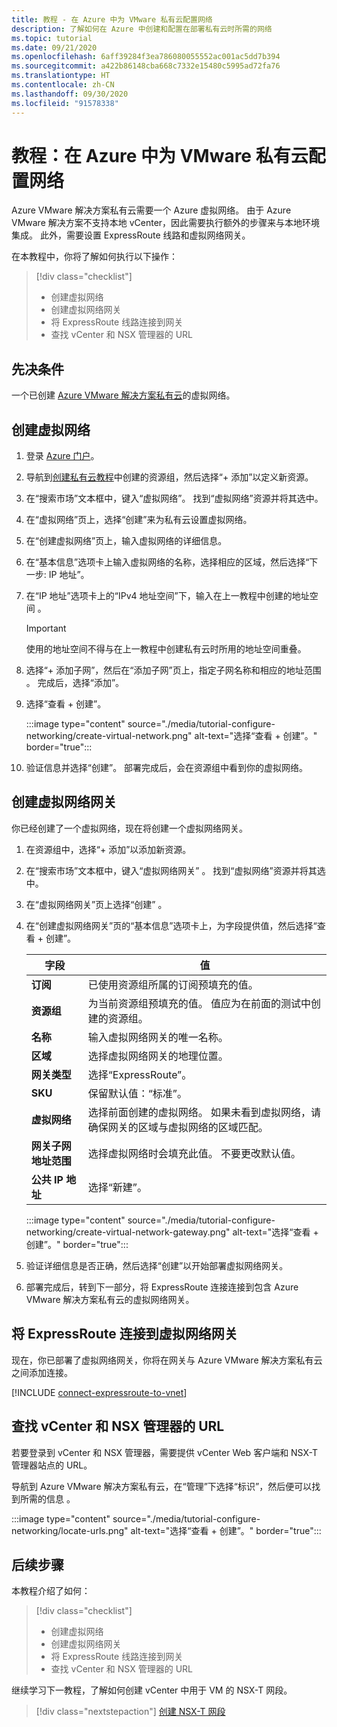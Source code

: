 ```yaml
---
title: 教程 - 在 Azure 中为 VMware 私有云配置网络
description: 了解如何在 Azure 中创建和配置在部署私有云时所需的网络
ms.topic: tutorial
ms.date: 09/21/2020
ms.openlocfilehash: 6aff39284f3ea786080055552ac001ac5dd7b394
ms.sourcegitcommit: a422b86148cba668c7332e15480c5995ad72fa76
ms.translationtype: HT
ms.contentlocale: zh-CN
ms.lasthandoff: 09/30/2020
ms.locfileid: "91578338"
---
```

# <a name="tutorial-configure-networking-for-your-vmware-private-cloud-in-azure"></a>教程：在 Azure 中为 VMware 私有云配置网络

Azure VMware 解决方案私有云需要一个 Azure 虚拟网络。 由于 Azure VMware 解决方案不支持本地 vCenter，因此需要执行额外的步骤来与本地环境集成。 此外，需要设置 ExpressRoute 线路和虚拟网络网关。

在本教程中，你将了解如何执行以下操作：

> [!div class="checklist"]
> * 创建虚拟网络
> * 创建虚拟网络网关
> * 将 ExpressRoute 线路连接到网关
> * 查找 vCenter 和 NSX 管理器的 URL

## <a name="prerequisites"></a>先决条件 
一个已创建 [Azure VMware 解决方案私有云](tutorial-create-private-cloud.md)的虚拟网络。 

## <a name="create-a-virtual-network"></a>创建虚拟网络

1. 登录 [Azure 门户](https://portal.azure.com)。

1. 导航到[创建私有云教程](tutorial-create-private-cloud.md)中创建的资源组，然后选择“+ 添加”以定义新资源。 

1. 在“搜索市场”文本框中，键入“虚拟网络”。 找到“虚拟网络”资源并将其选中。

1. 在“虚拟网络”页上，选择“创建”来为私有云设置虚拟网络。

1. 在“创建虚拟网络”页上，输入虚拟网络的详细信息。

1. 在“基本信息”选项卡上输入虚拟网络的名称，选择相应的区域，然后选择“下一步: IP 地址”。

1. 在“IP 地址”选项卡上的“IPv4 地址空间”下，输入在上一教程中创建的地址空间 。

   > [!IMPORTANT]
   > 使用的地址空间不得与在上一教程中创建私有云时所用的地址空间重叠。

1. 选择“+ 添加子网”，然后在“添加子网”页上，指定子网名称和相应的地址范围 。 完成后，选择“添加”。

1. 选择“查看 + 创建”。

   :::image type="content" source="./media/tutorial-configure-networking/create-virtual-network.png" alt-text="选择“查看 + 创建”。" border="true":::

1. 验证信息并选择“创建”。 部署完成后，会在资源组中看到你的虚拟网络。

## <a name="create-a-virtual-network-gateway"></a>创建虚拟网络网关

你已经创建了一个虚拟网络，现在将创建一个虚拟网络网关。

1. 在资源组中，选择“+ 添加”以添加新资源。

1. 在“搜索市场”文本框中，键入“虚拟网络网关” 。 找到“虚拟网络”资源并将其选中。

1. 在“虚拟网络网关”页上选择“创建” 。

1. 在“创建虚拟网络网关”页的“基本信息”选项卡上，为字段提供值，然后选择“查看 + 创建”。  

   | 字段 | 值 |
   | --- | --- |
   | **订阅** | 已使用资源组所属的订阅预填充的值。 |
   | **资源组** | 为当前资源组预填充的值。 值应为在前面的测试中创建的资源组。 |
   | **名称** | 输入虚拟网络网关的唯一名称。 |
   | **区域** | 选择虚拟网络网关的地理位置。 |
   | **网关类型** | 选择“ExpressRoute”。 |
   | **SKU** | 保留默认值：“标准”。 |
   | **虚拟网络** | 选择前面创建的虚拟网络。 如果未看到虚拟网络，请确保网关的区域与虚拟网络的区域匹配。 |
   | **网关子网地址范围** | 选择虚拟网络时会填充此值。 不要更改默认值。 |
   | **公共 IP 地址** | 选择“新建”。 |

   :::image type="content" source="./media/tutorial-configure-networking/create-virtual-network-gateway.png" alt-text="选择“查看 + 创建”。" border="true":::

1. 验证详细信息是否正确，然后选择“创建”以开始部署虚拟网络网关。 
1. 部署完成后，转到下一部分，将 ExpressRoute 连接连接到包含 Azure VMware 解决方案私有云的虚拟网络网关。

## <a name="connect-expressroute-to-the-virtual-network-gateway"></a>将 ExpressRoute 连接到虚拟网络网关

现在，你已部署了虚拟网络网关，你将在网关与 Azure VMware 解决方案私有云之间添加连接。

[!INCLUDE [connect-expressroute-to-vnet](includes/connect-expressroute-vnet.md)]


## <a name="locate-the-urls-for-vcenter-and-nsx-manager"></a>查找 vCenter 和 NSX 管理器的 URL

若要登录到 vCenter 和 NSX 管理器，需要提供 vCenter Web 客户端和 NSX-T 管理器站点的 URL。 

导航到 Azure VMware 解决方案私有云，在“管理”下选择“标识”，然后便可以找到所需的信息 。

:::image type="content" source="./media/tutorial-configure-networking/locate-urls.png" alt-text="选择“查看 + 创建”。" border="true":::

## <a name="next-steps"></a>后续步骤

本教程介绍了如何：

> [!div class="checklist"]
> * 创建虚拟网络
> * 创建虚拟网络网关
> * 将 ExpressRoute 线路连接到网关
> * 查找 vCenter 和 NSX 管理器的 URL

继续学习下一教程，了解如何创建 vCenter 中用于 VM 的 NSX-T 网段。

> [!div class="nextstepaction"]
> [创建 NSX-T 网段](tutorial-nsx-t-network-segment.md)